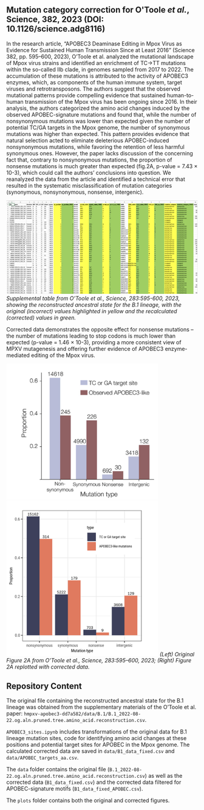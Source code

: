 ## Mutation category correction for O'Toole *et al.*, Science, 382, 2023 (DOI: 10.1126/science.adg8116)

In the research article, “APOBEC3 Deaminase Editing in Mpox Virus as Evidence for Sustained Human Transmission Since at Least 2016” (Science 382, pp. 595–600, 2023), O’Toole et al. analyzed the mutational landscape of Mpox virus strains and identified an enrichment of TC->TT mutations within the so-called IIb clade, in genomes sampled from 2017 to 2022. The accumulation of these mutations is attributed to the activity of APOBEC3 enzymes, which, as components of the human immune system, target viruses and retrotransposons. The authors suggest that the observed mutational patterns provide compelling evidence that sustained human-to-human transmission of the Mpox virus has been ongoing since 2016. In their analysis, the authors categorized the amino acid changes induced by the observed APOBEC-signature mutations and found that, while the number of nonsynonymous mutations was lower than expected given the number of potential TC/GA targets in the Mpox genome, the number of synonymous mutations was higher than expected. This pattern provides evidence that natural selection acted to eliminate deleterious APOBEC-induced nonsynonymous mutations, while favoring the retention of less harmful synonymous ones. However, the paper lacks discussion of the concerning fact that, contrary to nonsynonymous mutations, the proportion of nonsense mutations is much greater than expected (fig.2A, p-value = 7.43 × 10-3), which could call the authors’ conclusions into question. We reanalyzed the data from the article and identified a technical error that resulted in the systematic misclassification of mutation categories (synonymous, nonsynonymous, nonsense, intergenic). 

[![](plots/screenshot_fixed_data.png)](data/B1_data_fixed.xlsx)
*Supplemental table from O’Toole et al., Science, 283:595-600, 2023, showing the reconstructed ancestral state for the B.1 lineage, with the original (incorrect) values highlighted in yellow and the recalculated (corrected) values in green.*

Corrected data demonstrates the opposite effect for nonsense mutations – the number of mutations leading to stop codons is much lower than expected (p-value = 1.46 × 10-3), providing a more consistent view of MPXV mutagenesis and offering further evidence of APOBEC3 enzyme-mediated editing of the Mpox virus.

<img src="plots/fig2A_original.png" width="400"> <img src="plots/fig2A_fixed.png" width="400">
*(Left) Original Figure 2A from O’Toole et al., Science, 283:595–600, 2023; (Right) Figure 2A replotted with corrected data.* 

## Repository Content

The original file containing the reconstructed ancestral state for the B.1 lineage was obtained from the supplementary materials of the O’Toole et al. paper: `hmpxv-apobec3-dd7a582/data/B.1/B.1_2022-08-22.og.aln.pruned.tree.amino_acid.reconstruction.csv`.

`APOBEC3_sites.ipynb` includes transformations of the original data for B.1 lineage mutation sites, code for identifying amino acid changes at these positions and potential target sites for APOBEC in the Mpox genome. The calculated corrected data are saved in `data/B1_data_fixed.csv` and `data/APOBEC_targets_aa.csv`.

The `data` folder contains the original file (`B.1_2022-08-22.og.aln.pruned.tree.amino_acid.reconstruction.csv`) as well as the corrected data (`B1_data_fixed.csv`) and the corrected data filtered for APOBEC-signature motifs (`B1_data_fixed_APOBEC.csv`).

The `plots` folder contains both the original and corrected figures.

